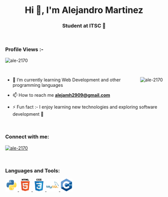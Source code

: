 <h1 align="center">Hi 👋, I'm Alejandro Martinez</h1>
<h3 align="center">Student at ITSC 🌟</h3>

<br>

<p align="right"> <h3>Profile Views :-</h3> 
  <img src="https://komarev.com/ghpvc/?username=ale-2170&label=Profile%20views&color=0e75b6&style=flat" alt="ale-2170" /> 
</p>

<br>

<p><img align="right" src="https://github.com/Adam-pw/Adam-pw/blob/main/animation_500_kxa883sd.gif" alt="ale-2170" /></p>

- 🌱 I’m currently learning Web Development and other programming languages

- 📫 How to reach me **alejamh2909@gmail.com**

- ⚡ Fun fact :- I enjoy learning new technologies and exploring software development 🚀

<br>

<h3 align="left">Connect with me:</h3>
<p align="left">
  <a href="https://github.com/ale-2170" target="blank">
    <img align="center" src="https://raw.githubusercontent.com/rahuldkjain/github-profile-readme-generator/master/src/images/icons/Social/github.svg" alt="ale-2170" height="30" width="40" />
  </a>
</p>

<br>

<h3 align="left">Languages and Tools:</h3>
<p align="left"> 
  <a href="https://www.python.org" target="_blank" rel="noreferrer"> 
    <img src="https://raw.githubusercontent.com/devicons/devicon/master/icons/python/python-original.svg" alt="python" width="40" height="40"/> 
  </a> 
  <a href="https://www.w3.org/html/" target="_blank" rel="noreferrer"> 
    <img src="https://raw.githubusercontent.com/devicons/devicon/master/icons/html5/html5-original-wordmark.svg" alt="html5" width="40" height="40"/> 
  </a> 
  <a href="https://www.w3schools.com/css/" target="_blank" rel="noreferrer"> 
    <img src="https://raw.githubusercontent.com/devicons/devicon/master/icons/css3/css3-original-wordmark.svg" alt="css3" width="40" height="40"/> 
  </a> 
  <a href="https://www.mysql.com/" target="_blank" rel="noreferrer"> 
    <img src="https://raw.githubusercontent.com/devicons/devicon/master/icons/mysql/mysql-original-wordmark.svg" alt="mysql" width="40" height="40"/> 
  </a> 
  <a href="https://www.w3schools.com/cpp/" target="_blank" rel="noreferrer"> 
    <img src="https://raw.githubusercontent.com/devicons/devicon/master/icons/cplusplus/cplusplus-original.svg" alt="cplusplus" width="40" height="40"/> 
  </a> 
</p>
